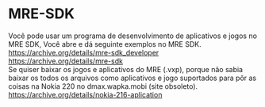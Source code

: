 # MRE-SDK
Você pode usar um programa de desenvolvimento de aplicativos e jogos no MRE SDK, Você abre e dá seguinte exemplos no MRE SDK.
<br>https://archive.org/details/mre-sdk_developer
<br>https://archive.org/details/mre-sdk
<br>Se quiser baixar os jogos e aplicativos do MRE (.vxp), porque não sabia baixar os todos os arquivos como aplicativos e jogo suportados para pôr as coisas na Nokia 220 no dmax.wapka.mobi (site obsoleto).
<br>https://archive.org/details/nokia-216-aplication
